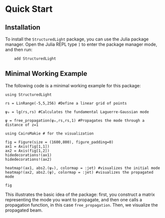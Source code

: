 # Quick Start

## Installation

To install the `StructuredLight` package, you can use the Julia package manager. Open the Julia REPL type `]` to enter the package manager mode, and then run:

```julia-repl
    add StructuredLight
```

## Minimal Working Example

The following code is a minimal working example for this package:

```@example
using StructuredLight

rs = LinRange(-5,5,256) #Define a linear grid of points

ψ₀ = lg(rs,rs) #Calculates the fundamental Laguerre-Gaussian mode

ψ = free_propagation(ψ₀,rs,rs,1) #Propagates the mode through a distance of z=1

using CairoMakie # for the visualization

fig = Figure(size = (1600,800), figure_padding=0)
ax1 = Axis(fig[1,1])
ax2 = Axis(fig[1,2])
hidedecorations!(ax1)
hidedecorations!(ax2)

heatmap!(ax1, abs2.(ψ₀), colormap = :jet) #visualizes the initial mode
heatmap!(ax2, abs2.(ψ), colormap = :jet) #visualizes the propagated mode

fig
```

This illustrates the basic idea of the package: first, you construct a matrix representing the mode you want to propagate, and then one calls a propagation function, in this case `free_propagation`. Then, we visualize the propagated beam.